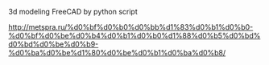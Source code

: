 3d modeling FreeCAD by python script

http://metspra.ru/%d0%bf%d0%b0%d0%bb%d1%83%d0%b1%d0%b0-%d0%bf%d0%be%d0%b4%d0%b1%d0%b0%d1%88%d0%b5%d0%bd%d0%bd%d0%be%d0%b9-%d0%ba%d0%be%d1%80%d0%be%d0%b1%d0%ba%d0%b8/


